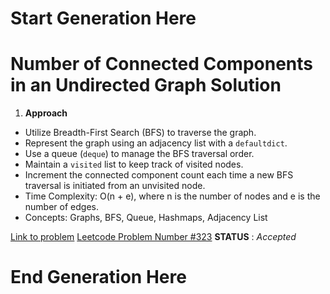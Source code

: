 # Start Generation Here
# Number of Connected Components in an Undirected Graph Solution

1. **Approach**  
* Utilize Breadth-First Search (BFS) to traverse the graph.
* Represent the graph using an adjacency list with a `defaultdict`.
* Use a queue (`deque`) to manage the BFS traversal order.
* Maintain a `visited` list to keep track of visited nodes.
* Increment the connected component count each time a new BFS traversal is initiated from an unvisited node.
* Time Complexity: O(n + e), where n is the number of nodes and e is the number of edges.
* Concepts: Graphs, BFS, Queue, Hashmaps, Adjacency List

[Link to problem](https://leetcode.com/problems/number-of-connected-components-in-an-undirected-graph/)
<u>Leetcode Problem Number #323</u>
**STATUS** : _Accepted_ 
# End Generation Here
```
